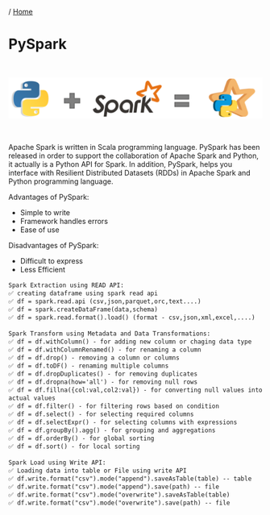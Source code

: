/ [Home](index.md)

# PySpark

<br>

![PySpark](images/PySpark.png "PySpark")

<br>

Apache Spark is written in Scala programming language. PySpark has been released in order to support the collaboration of Apache Spark and Python, it actually is a Python API for Spark. In addition, PySpark, helps you interface with Resilient Distributed Datasets (RDDs) in Apache Spark and Python programming language. 

Advantages of PySpark:
* Simple to write
* Framework handles errors
* Ease of use

Disadvantages of PySpark:
* Difficult to express
* Less Efficient



```
Spark Extraction using READ API:
✅ creating dataframe using spark read api
✅ df = spark.read.api (csv,json,parquet,orc,text....)
✅ df = spark.createDataFrame(data,schema)
✅ df = spark.read.format().load() (format - csv,json,xml,excel,....)

Spark Transform using Metadata and Data Transformations:
✅ df = df.withColumn() - for adding new column or chaging data type
✅ df = df.withColumnRenamed() - for renaming a column
✅ df = df.drop() - removing a column or columns
✅ df = df.toDF() - renaming multiple columns
✅ df = df.dropDuplicates() - for removing duplicates
✅ df = df.dropna(how='all') - for removing null rows
✅ df = df.fillna({col:val,col2:val}) - for converting null values into actual values
✅ df = df.filter() - for filtering rows based on condition
✅ df = df.select() - for selecting required columns
✅ df = df.selectExpr() - for selecting columns with expressions
✅ df = df.groupBy().agg() - for grouping and aggregations
✅ df = df.orderBy() - for global sorting
✅ df = df.sort() - for local sorting

Spark Load using Write API:
✅ Loading data into table or File using write API
✅ df.write.format("csv").mode("append").saveAsTable(table) -- table
✅ df.write.format("csv").mode("append").save(path) -- file
✅ df.write.format("csv").mode("overwrite").saveAsTable(table)
✅ df.write.format("csv").mode("overwrite").save(path) -- file
```